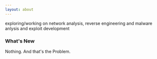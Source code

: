 ```yaml
---
layout: about
---
```


exploring/working on network analysis, reverse engineering and malware anlysis and exploit development

### What's New

Nothing. And that's the Problem.